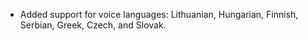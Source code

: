 - Added support for voice languages: Lithuanian, Hungarian, Finnish, Serbian, Greek, Czech, and Slovak.